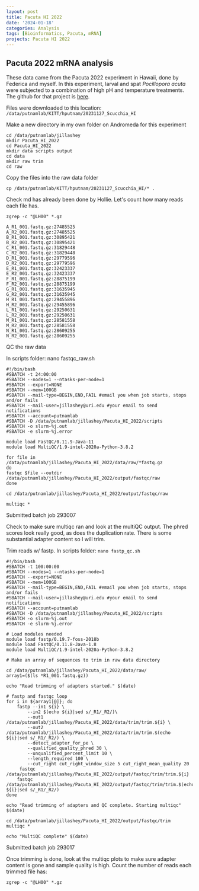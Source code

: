 ```yaml
---
layout: post
title: Pacuta HI 2022
date: '2024-01-18'
categories: Analysis
tags: [Bioinformatics, Pacuta, mRNA]
projects: Pacuta HI 2022
---
```


## Pacuta 2022 mRNA analysis

These data came from the Pacuta 2022 experiment in Hawaii, done by Federica and myself. In this experiment, larval and spat *Pocillopora acuta* were subjected to a combination of high pH and temperature treatments. The github for that project is [here](https://github.com/fscucchia/Hawaii2022_pH_Temp_Mcap_Pacu). 

Files were downloaded to this location: `/data/putnamlab/KITT/hputnam/20231127_Scucchia_HI`

Make a new directory in my own folder on Andromeda for this experiment

```
cd /data/putnamlab/jillashey
mkdir Pacuta_HI_2022
cd Pacuta_HI_2022
mkdir data scripts output
cd data 
mkdir raw trim 
cd raw
```

Copy the files into the raw data folder 

```
cp /data/putnamlab/KITT/hputnam/20231127_Scucchia_HI/* .
```

Check md has already been done by Hollie. Let's count how many reads each file has. 

```
zgrep -c "@LH00" *.gz

A_R1_001.fastq.gz:27485525
A_R2_001.fastq.gz:27485525
B_R1_001.fastq.gz:30895421
B_R2_001.fastq.gz:30895421
C_R1_001.fastq.gz:31829448
C_R2_001.fastq.gz:31829448
D_R1_001.fastq.gz:29779596
D_R2_001.fastq.gz:29779596
E_R1_001.fastq.gz:32423337
E_R2_001.fastq.gz:32423337
F_R1_001.fastq.gz:28875199
F_R2_001.fastq.gz:28875199
G_R1_001.fastq.gz:31635945
G_R2_001.fastq.gz:31635945
H_R1_001.fastq.gz:29455896
H_R2_001.fastq.gz:29455896
L_R1_001.fastq.gz:29250631
L_R2_001.fastq.gz:29250631
M_R1_001.fastq.gz:28581558
M_R2_001.fastq.gz:28581558
N_R1_001.fastq.gz:28609255
N_R2_001.fastq.gz:28609255
```

QC the raw data 

In scripts folder: nano fastqc_raw.sh

```
#!/bin/bash
#SBATCH -t 24:00:00
#SBATCH --nodes=1 --ntasks-per-node=1
#SBATCH --export=NONE
#SBATCH --mem=100GB
#SBATCH --mail-type=BEGIN,END,FAIL #email you when job starts, stops and/or fails
#SBATCH --mail-user=jillashey@uri.edu #your email to send notifications
#SBATCH --account=putnamlab
#SBATCH -D /data/putnamlab/jillashey/Pacuta_HI_2022/scripts            
#SBATCH -o slurm-%j.out
#SBATCH -e slurm-%j.error

module load FastQC/0.11.9-Java-11
module load MultiQC/1.9-intel-2020a-Python-3.8.2

for file in /data/putnamlab/jillashey/Pacuta_HI_2022/data/raw/*fastq.gz
do 
fastqc $file --outdir /data/putnamlab/jillashey/Pacuta_HI_2022/output/fastqc/raw
done

cd /data/putnamlab/jillashey/Pacuta_HI_2022/output/fastqc/raw

multiqc *
```

Submitted batch job 293007

Check to make sure multiqc ran and look at the multiQC output. The phred scores look really good, as does the duplication rate. There is some substantial adapter content so I will trim. 

Trim reads w/ fastp. In scripts folder: `nano fastp_qc.sh`

```
#!/bin/bash
#SBATCH -t 100:00:00
#SBATCH --nodes=1 --ntasks-per-node=1
#SBATCH --export=NONE
#SBATCH --mem=100GB
#SBATCH --mail-type=BEGIN,END,FAIL #email you when job starts, stops and/or fails
#SBATCH --mail-user=jillashey@uri.edu #your email to send notifications
#SBATCH --account=putnamlab
#SBATCH -D /data/putnamlab/jillashey/Pacuta_HI_2022/scripts            
#SBATCH -o slurm-%j.out
#SBATCH -e slurm-%j.error

# Load modules needed 
module load fastp/0.19.7-foss-2018b
module load FastQC/0.11.8-Java-1.8
module load MultiQC/1.9-intel-2020a-Python-3.8.2

# Make an array of sequences to trim in raw data directory 

cd /data/putnamlab/jillashey/Pacuta_HI_2022/data/raw/
array1=($(ls *R1_001.fastq.gz))

echo "Read trimming of adapters started." $(date)

# fastp and fastqc loop 
for i in ${array1[@]}; do
    fastp --in1 ${i} \
        --in2 $(echo ${i}|sed s/_R1/_R2/)\
        --out1 /data/putnamlab/jillashey/Pacuta_HI_2022/data/trim/trim.${i} \
        --out2 /data/putnamlab/jillashey/Pacuta_HI_2022/data/trim/trim.$(echo ${i}|sed s/_R1/_R2/) \
        --detect_adapter_for_pe \
        --qualified_quality_phred 30 \
        --unqualified_percent_limit 10 \
        --length_required 100 \
        --cut_right cut_right_window_size 5 cut_right_mean_quality 20
	 fastqc /data/putnamlab/jillashey/Pacuta_HI_2022/output/fastqc/trim/trim.${i}
    fastqc /data/putnamlab/jillashey/Pacuta_HI_2022/output/fastqc/trim/trim.$(echo ${i}|sed s/_R1/_R2/)
done

echo "Read trimming of adapters and QC complete. Starting multiqc" $(date)

cd /data/putnamlab/jillashey/Pacuta_HI_2022/output/fastqc/trim
multiqc *

echo "MultiQC complete" $(date)
```

Submitted batch job 293017

Once trimming is done, look at the multiqc plots to make sure adapter content is gone and sample quality is high. Count the number of reads each trimmed file has: 

```
zgrep -c "@LH00" *.gz
```